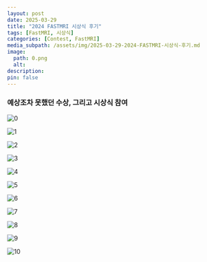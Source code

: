 ```yaml
---
layout: post
date: 2025-03-29
title: "2024 FASTMRI 시상식 후기"
tags: [FastMRI, 시상식]
categories: [Contest, FastMRI]
media_subpath: /assets/img/2025-03-29-2024-FASTMRI-시상식-후기.md
image:
  path: 0.png
  alt:  
description:  
pin: false
---
```



### 예상조차 못했던 수상, 그리고 시상식 참여


![0](/0.png)


![1](/1.png)


![2](/2.png)


![3](/3.png)


![4](/4.png)


![5](/5.png)


![6](/6.png)


![7](/7.png)


![8](/8.png)


![9](/9.png)


![10](/10.png)



<script>
  window.MathJax = {
    tex: {
      macros: {
        R: "\\mathbb{R}",
        N: "\\mathbb{N}",
        Z: "\\mathbb{Z}",
        Q: "\\mathbb{Q}",
        C: "\\mathbb{C}",
        proj: "\\operatorname{proj}",
        rank: "\\operatorname{rank}",
        im: "\\operatorname{im}",
        dom: "\\operatorname{dom}",
        codom: "\\operatorname{codom}",
        argmax: "\\operatorname*{arg\,max}",
        argmin: "\\operatorname*{arg\,min}",
        "\{": "\\lbrace",
        "\}": "\\rbrace",
        sub: "\\subset",
        sup: "\\supset",
        sube: "\\subseteq",
        supe: "\\supseteq"
      },
      tags: "ams",
      strict: false, 
      inlineMath: [["$", "$"], ["\\(", "\\)"]],
      displayMath: [["$$", "$$"], ["\\[", "\\]"]]
    },
    options: {
      skipHtmlTags: ["script", "noscript", "style", "textarea", "pre"]
    }
  };
</script>
<script async src="https://cdn.jsdelivr.net/npm/mathjax@3/es5/tex-mml-chtml.js"></script>
